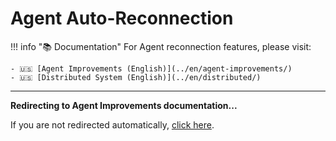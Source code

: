 # Agent Auto-Reconnection

!!! info "📚 Documentation"
    For Agent reconnection features, please visit:
    
    - 🇺🇸 [Agent Improvements (English)](../en/agent-improvements/)
    - 🇺🇸 [Distributed System (English)](../en/distributed/)

---

<script>window.location.href="../en/agent-improvements/";</script>

**Redirecting to Agent Improvements documentation...**

If you are not redirected automatically, [click here](en/agent-improvements).
